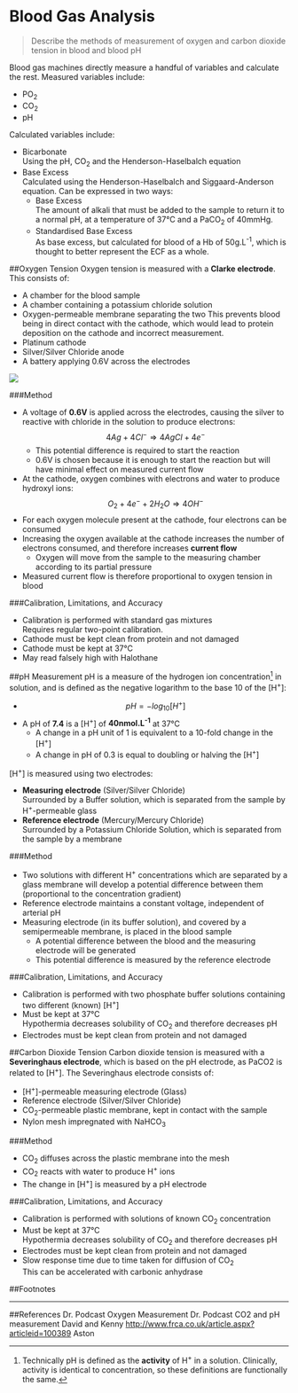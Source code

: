 # Blood Gas Analysis
> Describe the methods of measurement of oxygen and carbon dioxide tension in blood and blood pH

Blood gas machines directly measure a handful of variables and calculate the rest. Measured variables include:
* PO<sub>2</sub>
* CO<sub>2</sub>
* pH

Calculated variables include:
* Bicarbonate  
Using the pH, CO<sub>2</sub> and the Henderson-Haselbalch equation  
* Base Excess  
Calculated using the Henderson-Haselbalch and Siggaard-Anderson equation. Can be expressed in two ways:
  * Base Excess  
  The amount of alkali that must be added to the sample to return it to a normal pH, at a temperature of 37°C and a PaCO<sub>2</sub> of 40mmHg.
  * Standardised Base Excess  
  As base excess, but calculated for blood of a Hb of 50g.L<sup>-1</sup>, which is thought to better represent the ECF as a whole.

##Oxygen Tension
Oxygen tension is measured with a **Clarke electrode**. This consists of:
* A chamber for the blood sample  
* A chamber containing a potassium chloride solution
* Oxygen-permeable membrane separating the two 
  This prevents blood being in direct contact with the cathode, which would lead to protein deposition on the cathode and incorrect measurement.
* Platinum cathode
* Silver/Silver Chloride anode
* A battery applying 0.6V across the electrodes

![](http://i.imgur.com/j4O4Ywg.png)

###Method
* A voltage of **0.6V** is applied across the electrodes, causing the silver to reactive with chloride in the solution to produce electrons:  
$$4Ag + 4Cl^- \Rightarrow 4AgCl + 4e^-$$
  * This potential difference is required to start the reaction
  * 0.6V is chosen because it is enough to start the reaction but will have minimal effect on measured current flow
* At the cathode, oxygen combines with electrons and water to produce hydroxyl ions: $$O_2 + 4e^- + 2H_2O \Rightarrow 4OH^-$$
* For each oxygen molecule present at the cathode, four electrons can be consumed
* Increasing the oxygen available at the cathode increases the number of electrons consumed, and therefore increases **current flow**
  * Oxygen will move from the sample to the measuring chamber according to its partial pressure
* Measured current flow is therefore proportional to oxygen tension in blood

###Calibration, Limitations, and Accuracy
* Calibration is performed with standard gas mixtures  
Requires regular two-point calibration.
* Cathode must be kept clean from protein and not damaged
* Cathode must be kept at 37°C
* May read falsely high with Halothane

##pH Measurement
pH is a measure of the hydrogen ion concentration[^1] in solution, and is defined as the negative logarithm to the base 10 of the [H<sup>+</sup>]:
* $$ pH = -log_{10}[H^+]$$
* A pH of **7.4** is a [H<sup>+</sup>] of **40nmol.L<sup>-1</sup>** at 37°C
  *  A change in a pH unit of 1 is equivalent to a 10-fold change in the [H<sup>+</sup>]
  *  A change in pH of 0.3 is equal to doubling or halving the [H<sup>+</sup>]


[H<sup>+</sup>] is measured using two electrodes:
* **Measuring electrode** (Silver/Silver Chloride)  
Surrounded by a Buffer solution, which is separated from the sample by H<sup>+</sup>-permeable glass
* **Reference electrode** (Mercury/Mercury Chloride)  
Surrounded by a Potassium Chloride Solution, which is separated from the sample by a membrane

###Method
* Two solutions with different H<sup>+</sup> concentrations which are separated by a glass membrane will develop a potential difference between them (proportional to the concentration gradient) 
* Reference electrode maintains a constant voltage, independent of arterial pH
* Measuring electrode (in its buffer solution), and covered by a semipermeable membrane, is placed in the blood sample
  * A potential difference between the blood and the measuring electrode will be generated
  * This potential difference is measured by the reference electrode

###Calibration, Limitations, and Accuracy
* Calibration is performed with two phosphate buffer solutions containing two different (known) [H<sup>+</sup>]
* Must be kept at 37°C  
    Hypothermia decreases solubility of CO<sub>2</sub> and therefore decreases pH 
* Electrodes must be kept clean from protein and not damaged

##Carbon Dioxide Tension
Carbon dioxide tension is measured with a **Severinghaus electrode**, which is based on the pH electrode, as PaCO2 is related to [H<sup>+</sup>]. The Severinghaus electrode consists of:
*  [H<sup>+</sup>]-permeable measuring electrode (Glass)
*  Reference electrode (Silver/Silver Chloride)
*  CO<sub>2</sub>-permeable plastic membrane, kept in contact with the sample
*  Nylon mesh impregnated with NaHCO<sub>3</sub>

###Method
* CO<sub>2</sub> diffuses across the plastic membrane into the mesh
* CO<sub>2</sub> reacts with water to produce H<sup>+</sup> ions
* The change in [H<sup>+</sup>] is measured by a pH electrode

###Calibration, Limitations, and Accuracy
* Calibration is performed with solutions of known CO<sub>2</sub> concentration
* Must be kept at 37°C  
    Hypothermia decreases solubility of CO<sub>2</sub> and therefore decreases pH 
* Electrodes must be kept clean from protein and not damaged
* Slow response time due to time taken for diffusion of CO<sub>2</sub>  
    This can be accelerated with carbonic anhydrase

##Footnotes
[^1]: Technically pH is defined as the **activity** of H<sup>+</sup> in a solution. Clinically, activity is identical to concentration, so  these definitions are functionally the same.


---
##References
Dr. Podcast Oxygen Measurement
Dr. Podcast CO2 and pH measurement
David and Kenny
http://www.frca.co.uk/article.aspx?articleid=100389
Aston